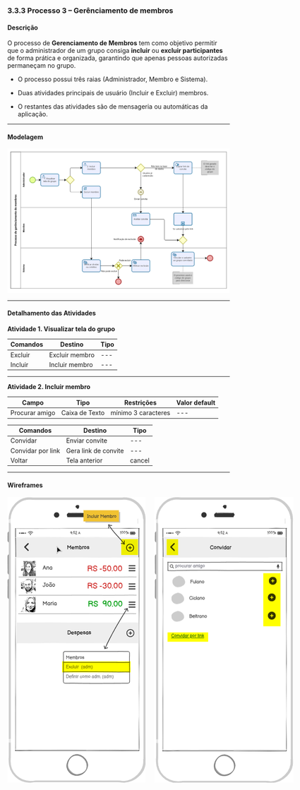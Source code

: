 ### 3.3.3 Processo 3 – Gerênciamento de membros

#### Descrição
O processo de **Gerenciamento de Membros** tem como objetivo permitir que o administrador de um grupo consiga **incluir** ou **excluir participantes** de forma prática e organizada, garantindo que apenas pessoas autorizadas permaneçam no grupo.  

- O processo possui três raias (Administrador, Membro e Sistema).

- Duas atividades principais de usuário (Incluir e Excluir) membros.

- O restantes das atividades são de mensageria ou automáticas da aplicação.

---

#### Modelagem
![Exemplo de um Modelo BPMN do PROCESSO 3](../images/modelagem-3-gerenciamento-de-membros.png "Modelo BPMN do Processo 3.")

---

#### Detalhamento das Atividades

**Atividade 1. Visualizar tela do grupo**

| **Comandos**     | **Destino**         | **Tipo**                          |
| ---              | ---                 | ---                               |
| Excluir          | Excluir membro      | ---                               |
| Incluir          | Incluir membro      | ---                               |


---
**Atividade 2. Incluir membro**

| **Campo**       | **Tipo**        | **Restrições**              | **Valor default** |
| ---             | ---             | ---                         | ---               |
| Procurar amigo  | Caixa de Texto  | mínimo 3 caracteres         | ---               |

| **Comandos**      | **Destino**               | **Tipo**   |
| ---               | ---                       | ---        |
| Convidar          | Enviar convite            | ---        |
| Convidar por link | Gera link de convite      | ---        |
| Voltar            | Tela anterior             | cancel     |


---


#### Wireframes
  
<div style="display: flex; gap: 20px;">
  <img src="../images/prototipoTelas/gerenciarMembros/atividade_1.png" alt="Visualizar tela do grupo" width="100%">
  <img src="../images/prototipoTelas/gerenciarMembros/atividade_2.png" alt="Incluir membro"  width="100%">
</div>
